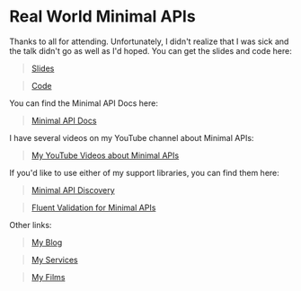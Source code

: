 # Real World Minimal APIs

Thanks to all for attending. Unfortunately, I didn't realize that I was sick and the talk didn't go as well as I'd hoped. You can get the slides and code here:

> [Slides](./Minimal%20APIs.pptx)

> [Code](https://github.com/shawnwildermuth/ShoeMoneyTonight)

You can find the Minimal API Docs here:

> [Minimal API Docs](https://shawnl.ink/minimal-api-docs)

I have several videos on my YouTube channel about Minimal APIs:

> [My YouTube Videos about Minimal APIs](https://www.youtube.com/@swildermuth/search?query=minimal%20Apis)

If you'd like to use either of my support libraries, you can find them here:

> [Minimal API Discovery](https://github.com/shawnwildermuth/MinimalApis/blob/main/MinimalApis.Discovery.md)

> [Fluent Validation for Minimal APIs](https://github.com/shawnwildermuth/MinimalApis/blob/main/MinimalApis.FluentValidation.md)

Other links:

> [My Blog](https://wildermuth.com)

> [My Services](https://shawn.wildermuth.com)

> [My Films](https://twainfilms.com)